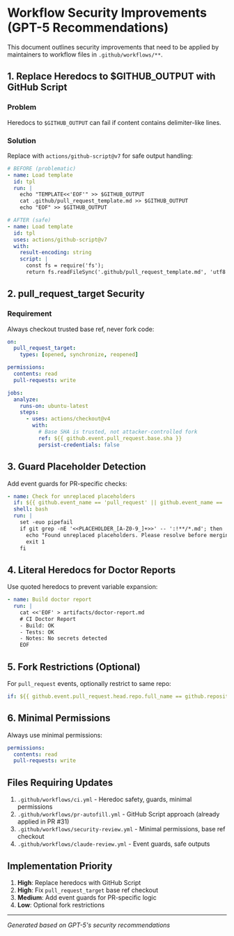# Workflow Security Improvements (GPT-5 Recommendations)

This document outlines security improvements that need to be applied by maintainers to workflow files in `.github/workflows/**`.

## 1. Replace Heredocs to $GITHUB_OUTPUT with GitHub Script

### Problem
Heredocs to `$GITHUB_OUTPUT` can fail if content contains delimiter-like lines.

### Solution
Replace with `actions/github-script@v7` for safe output handling:

```yaml
# BEFORE (problematic)
- name: Load template
  id: tpl
  run: |
    echo "TEMPLATE<<'EOF'" >> $GITHUB_OUTPUT
    cat .github/pull_request_template.md >> $GITHUB_OUTPUT
    echo "EOF" >> $GITHUB_OUTPUT

# AFTER (safe)
- name: Load template
  id: tpl
  uses: actions/github-script@v7
  with:
    result-encoding: string
    script: |
      const fs = require('fs');
      return fs.readFileSync('.github/pull_request_template.md', 'utf8');
```

## 2. pull_request_target Security

### Requirement
Always checkout trusted base ref, never fork code:

```yaml
on:
  pull_request_target:
    types: [opened, synchronize, reopened]

permissions:
  contents: read
  pull-requests: write

jobs:
  analyze:
    runs-on: ubuntu-latest
    steps:
      - uses: actions/checkout@v4
        with:
          # Base SHA is trusted, not attacker-controlled fork
          ref: ${{ github.event.pull_request.base.sha }}
          persist-credentials: false
```

## 3. Guard Placeholder Detection

Add event guards for PR-specific checks:

```yaml
- name: Check for unreplaced placeholders
  if: ${{ github.event_name == 'pull_request' || github.event_name == 'pull_request_target' }}
  shell: bash
  run: |
    set -euo pipefail
    if git grep -nE '<<PLACEHOLDER_[A-Z0-9_]+>>' -- ':!**/*.md'; then
      echo "Found unreplaced placeholders. Please resolve before merging."
      exit 1
    fi
```

## 4. Literal Heredocs for Doctor Reports

Use quoted heredocs to prevent variable expansion:

```yaml
- name: Build doctor report
  run: |
    cat <<'EOF' > artifacts/doctor-report.md
    # CI Doctor Report
    - Build: OK
    - Tests: OK
    - Notes: No secrets detected
    EOF
```

## 5. Fork Restrictions (Optional)

For `pull_request` events, optionally restrict to same repo:

```yaml
if: ${{ github.event.pull_request.head.repo.full_name == github.repository }}
```

## 6. Minimal Permissions

Always use minimal permissions:

```yaml
permissions:
  contents: read
  pull-requests: write
```

## Files Requiring Updates

1. `.github/workflows/ci.yml` - Heredoc safety, guards, minimal permissions
2. `.github/workflows/pr-autofill.yml` - GitHub Script approach (already applied in PR #31)
3. `.github/workflows/security-review.yml` - Minimal permissions, base ref checkout
4. `.github/workflows/claude-review.yml` - Event guards, safe outputs

## Implementation Priority

1. **High**: Replace heredocs with GitHub Script
2. **High**: Fix `pull_request_target` base ref checkout  
3. **Medium**: Add event guards for PR-specific logic
4. **Low**: Optional fork restrictions

---
*Generated based on GPT-5's security recommendations*